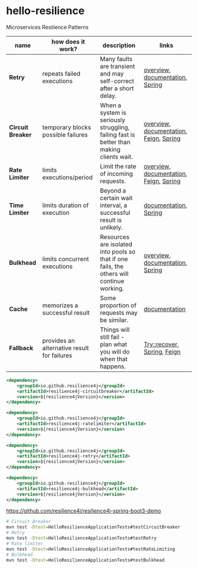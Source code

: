 # hello-resilience

Microservices Resilience Patterns

| name                | how does it work?                           | description                                                                               | links                                                                                                                                                                                                                                                                                                           |
|---------------------|---------------------------------------------|-------------------------------------------------------------------------------------------|-----------------------------------------------------------------------------------------------------------------------------------------------------------------------------------------------------------------------------------------------------------------------------------------------------------------|
| **Retry**           | repeats failed executions                   | Many faults are transient and may self-correct after a short delay.                       | [overview](https://github.com/resilience4j/resilience4j?tab=readme-ov-file#circuitbreaker-retry-fallback), [documentation](https://resilience4j.readme.io/docs/retry), [Spring](https://resilience4j.readme.io/docs/getting-started-3#annotations)                                                              |
| **Circuit Breaker** | temporary blocks possible failures          | When a system is seriously struggling, failing fast is better than making clients wait.   | [overview](https://github.com/resilience4j/resilience4j?tab=readme-ov-file#circuitbreaker-retry-fallback), [documentation](https://resilience4j.readme.io/docs/circuitbreaker), [Feign](https://resilience4j.readme.io/docs/feign), [Spring](https://resilience4j.readme.io/docs/getting-started-3#annotations) |
| **Rate Limiter**    | limits executions/period                    | Limit the rate of incoming requests.                                                      | [overview](https://github.com/resilience4j/resilience4j?tab=readme-ov-file#ratelimiter), [documentation](https://resilience4j.readme.io/docs/ratelimiter), [Feign](https://resilience4j.readme.io/docs/feign), [Spring](https://resilience4j.readme.io/docs/getting-started-3#annotations)                      |
| **Time Limiter**    | limits duration of execution                | Beyond a certain wait interval, a successful result is unlikely.                          | [documentation](https://resilience4j.readme.io/docs/timeout), [Spring](https://resilience4j.readme.io/docs/getting-started-3#annotations)                                                                                                                                                                       |
| **Bulkhead**        | limits concurrent executions                | Resources are isolated into pools so that if one fails, the others will continue working. | [overview](https://github.com/resilience4j/resilience4j?tab=readme-ov-file#bulkhead), [documentation](https://resilience4j.readme.io/docs/bulkhead), [Spring](https://resilience4j.readme.io/docs/getting-started-3#annotations)                                                                                |
| **Cache**           | memorizes a successful result               | Some proportion of requests may be similar.                                               | [documentation](https://resilience4j.readme.io/docs/cache)                                                                                                                                                                                                                                                      |
| **Fallback**        | provides an alternative result for failures | Things will still fail - plan what you will do when that happens.                         | [Try::recover](https://github.com/resilience4j/resilience4j?tab=readme-ov-file#circuitbreaker-retry-fallback), [Spring](https://resilience4j.readme.io/docs/getting-started-3#section-annotations), [Feign](https://resilience4j.readme.io/docs/feign)                                                          |


```xml
<dependency>
    <groupId>io.github.resilience4j</groupId>
    <artifactId>resilience4j-circuitbreaker</artifactId>
    <version>${resilience4jVersion}</version>
</dependency>
```
```xml
<dependency>
    <groupId>io.github.resilience4j</groupId>
    <artifactId>resilience4j-ratelimiter</artifactId>
    <version>${resilience4jVersion}</version>
</dependency>
```
```xml
<dependency>
    <groupId>io.github.resilience4j</groupId>
    <artifactId>resilience4j-retry</artifactId>
    <version>${resilience4jVersion}</version>
</dependency>
```
```xml
<dependency>
    <groupId>io.github.resilience4j</groupId>
    <artifactId>resilience4j-bulkhead</artifactId>
    <version>${resilience4jVersion}</version>
</dependency>
```

https://github.com/resilience4j/resilience4j-spring-boot3-demo

```sh
# Circuit Breaker
mvn test -Dtest=HelloResilienceApplicationTests#testCircuitBreaker
# Retry
mvn test -Dtest=HelloResilienceApplicationTests#testRetry
# Rate limiter
mvn test -Dtest=HelloResilienceApplicationTests#testRateLimiting
# Bulkhead
mvn test -Dtest=HelloResilienceApplicationTests#testBulkhead
```